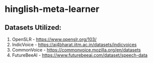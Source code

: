 # hinglish-meta-learner

## Datasets Utilized: 
1. OpenSLR - https://www.openslr.org/103/
2. IndicVoice - https://ai4bharat.iitm.ac.in/datasets/indicvoices
3. CommonVoice - https://commonvoice.mozilla.org/en/datasets
4. FutureBeeAI -  https://www.futurebeeai.com/dataset/speech-data
